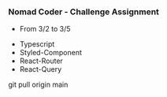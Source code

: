 ### Nomad Coder - Challenge Assignment

- From 3/2 to 3/5

* Typescript
* Styled-Component
* React-Router
* React-Query

git pull origin main
